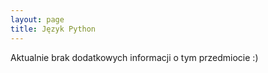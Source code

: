 ```yaml
---
layout: page
title: Język Python
---
```


Aktualnie brak dodatkowych informacji o tym przedmiocie :)

